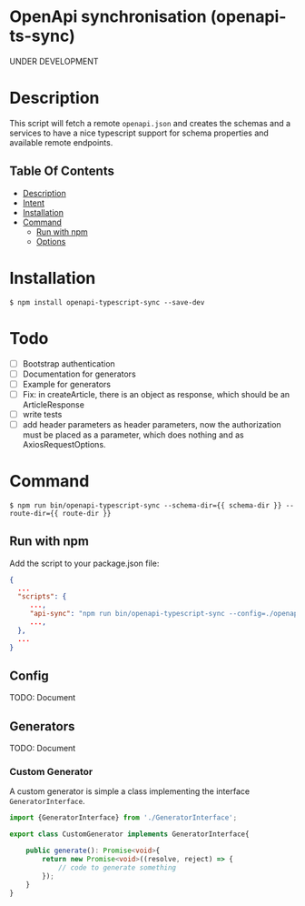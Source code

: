 OpenApi synchronisation (openapi-ts-sync)
=======================
UNDER DEVELOPMENT
# Description
This script will fetch a remote `openapi.json`
and creates the schemas and a services
to have a nice typescript support for schema properties
and available remote endpoints.

## Table Of Contents
 - [Description](#description)
 - [Intent](#intent)
 - [Installation](#installation)
 - [Command](#command)
    - [Run with npm](#run-with-npm)
    - [Options](#options)

# Installation
```
$ npm install openapi-typescript-sync --save-dev
```

# Todo
- [ ] Bootstrap authentication
- [ ] Documentation for generators
- [ ] Example for generators
- [ ] Fix: in createArticle, there is an object as response, which should be an ArticleResponse
- [ ] write tests
- [ ] add header parameters as header parameters, now the authorization
      must be placed as a parameter, which does nothing and as AxiosRequestOptions.

# Command
```
$ npm run bin/openapi-typescript-sync --schema-dir={{ schema-dir }} --route-dir={{ route-dir }}
```
## Run with npm
Add the script to your package.json file:
```json
{
  ...
  "scripts": {
     ...,
     "api-sync": "npm run bin/openapi-typescript-sync --config=./openapi-ts-sync.json",
     ...,
  },
  ...
}
```
## Config
TODO: Document
## Generators
TODO: Document

### Custom Generator
A custom generator is simple a class implementing the interface `GeneratorInterface`.  
```typescript
import {GeneratorInterface} from './GeneratorInterface';

export class CustomGenerator implements GeneratorInterface{

	public generate(): Promise<void>{
	    return new Promise<void>((resolve, reject) => {
	    	// code to generate something
        });
    }
}
```
